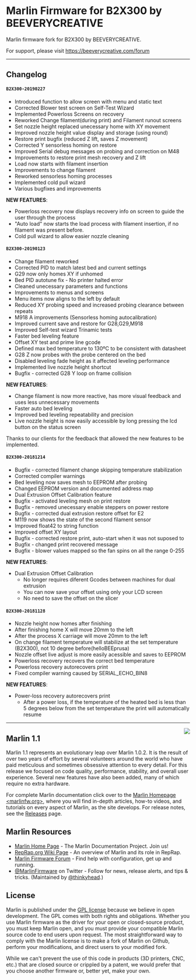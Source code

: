 # Marlin Firmware for B2X300 by BEEVERYCREATIVE
Marlin firmware fork for B2X300 by BEEVERYCREATIVE.

For support, please visit https://beeverycreative.com/forum

---

## Changelog

#### `B2X300-20190227`
- Introduced function to allow screen with menu and static text
- Corrected Blower test screen on Self-Test Wizard
- Implemented Powerloss Screens on recovery
- Reworked Change filament(during print) and Filament runout screens
- Set nozzle height replaced unecessary home with XY movement
- Improved nozzle height value display and storage (using round)
- Restore print bugfix (reduced Z lift, saves Z movement)
- Corrected Y sensorless homing on restore
- Improved Serial debug messages on probing and correction on M48
- Improvements to restore print mesh recovery and Z lift
- Load now starts with filament insertion
- Improvements to change filament
- Reworked sensorless homing processes
- Implemented cold pull wizard
- Various bugfixes and improvements

**NEW FEATURES**: 
- Powerloss recovery now displays recovery info on screen to guide the user through the process
- "Auto load" now starts the load process with filament insertion, if no filament was present before.
- Cold pull wizard to allow easier nozzle cleaning


#### `B2X300-20190123`
- Change filament reworked
- Corrected PID to match latest bed and current settings
- G29 now only homes XY if unhomed
- Bed PID autotune fix - No printer halted error
- Cleaned unecessary parameters and functions
- Improvements to menus and screens
- Menu items now aligns to the left by default
- Reduced XY probing speed and increased probing clearance between repeats
- M918 A improvements (Sensorless homing autocalibration)
- Improved current save and restore for G28,G29,M918
- Improved Self-test wizard Trinamic tests
- Faster bed leveling feature
- Offset XY test and prime line gcode
- Defined max bed temperature to 130ºC to be consistent with datasheet
- G28 Z now probes with the probe centered on the bed
- Disabled leveling fade height as it affected leveling performance
- Implemented live nozzle height shortcut
- Bugfix - corrected G28 Y loop on frame collision

**NEW FEATURES**: 
- Change filament is now more reactive, has more visual feedback and uses less unnecessary movements
- Faster auto bed leveling
- Improved bed leveling repeatability and precision
- Live nozzle height is now easily accessible by long pressing the lcd button on the status screen

Thanks to our clients for the feedback that allowed the new features to be implemented.

#### `B2X300-20181214`
- Bugfix - corrected filament change skipping temperature stabilization
- Corrected compiler warnings
- Bed leveling now saves mesh to EEPROM after probing
- Changed EEPROM version and documented address map
- Dual Extrusion Offset Calibration feature
- Bugfix - activated leveling mesh on print restore
- Bugfix - removed unecessary enable steppers on power restore
- Bugfix - corrected dual extrusion restore offset for E2
- M119 now shows the state of the second filament sensor
- Improved float42 to string function
- Improved offset XY layout
- Bugfix - corrected restore print, auto-start when it was not suposed to
- Bugfix - changed print recovered message
- Bugfix - blower values mapped so the fan spins on all the range 0-255

**NEW FEATURES**: 
- Dual Extrusion Offset Calibration 
	- No longer requires diferent Gcodes between machines for dual extrusion
    - You can now save your offset using only your LCD screen
	- No need to save the offset on the slicer


#### `B2X300-20181128`
- Nozzle height now homes after finishing
- After finishing home X will move 20mm to the left
- After the process X carriage will move 20mm to the left
- On change filament temperature will stabilize at the set temperature (B2X300), not 10 degree before(helloBEEprusa)
- Nozzle offset live adjust is more easily acessible and saves to EEPROM
- Powerloss recovery recovers the correct bed temperature
- Powerloss recovery autorecovers print
- Fixed compiler warning caused by SERIAL_ECHO_BIN8

**NEW FEATURES**: 
- Power-loss recovery autorecovers print
    - After a power loss, if the temperature of the heated bed is less than 5 degrees below from the set temperature the print will automatically resume


---


<img align="right" src="buildroot/share/pixmaps/logo/marlin-250.png" />

## Marlin 1.1

Marlin 1.1 represents an evolutionary leap over Marlin 1.0.2. It is the result of over two years of effort by several volunteers around the world who have paid meticulous and sometimes obsessive attention to every detail. For this release we focused on code quality, performance, stability, and overall user experience. Several new features have also been added, many of which require no extra hardware.

For complete Marlin documentation click over to the [Marlin Homepage <marlinfw.org>](http://marlinfw.org/), where you will find in-depth articles, how-to videos, and tutorials on every aspect of Marlin, as the site develops. For release notes, see the [Releases](https://github.com/MarlinFirmware/Marlin/releases) page.


## Marlin Resources

- [Marlin Home Page](http://marlinfw.org/) - The Marlin Documentation Project. Join us!
- [RepRap.org Wiki Page](http://reprap.org/wiki/Marlin) - An overview of Marlin and its role in RepRap.
- [Marlin Firmware Forum](http://forums.reprap.org/list.php?415) - Find help with configuration, get up and running.
- [@MarlinFirmware](https://twitter.com/MarlinFirmware) on Twitter - Follow for news, release alerts, and tips & tricks. (Maintained by [@thinkyhead](https://github.com/thinkyhead).)

## License

Marlin is published under the [GPL license](https://github.com/COPYING.md) because we believe in open development. The GPL comes with both rights and obligations. Whether you use Marlin firmware as the driver for your open or closed-source product, you must keep Marlin open, and you must provide your compatible Marlin source code to end users upon request. The most straightforward way to comply with the Marlin license is to make a fork of Marlin on Github, perform your modifications, and direct users to your modified fork.

While we can't prevent the use of this code in products (3D printers, CNC, etc.) that are closed source or crippled by a patent, we would prefer that you choose another firmware or, better yet, make your own.

